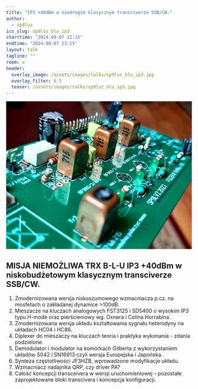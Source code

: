 ```yaml
---
title: "IP3 +40dBm w niedrogim klasycznym transciverze SSB/CW."
author: 
  - sp9lvz
ics_slug: sp9lvz_blu_ip3
starttime: "2024-09-07 12:15"
endtime: "2024-09-07 13:15"
layout: talk
tagline: ""
room: a
header:
  overlay_image: /assets/images/talks/sp9lvz_blu_ip3.jpg
  overlay_filter: 0.5
  teaser: /assets/images/talks/sp9lvz_blu_ip3.jpg
---
```


![](/assets/images/talks/sp9lvz_blu_ip3.jpg) 

MISJA NIEMOŻLIWA TRX B-L-U IP3 +40dBm w niskobudżetowym klasycznym transciverze SSB/CW.
---

1. Zmodernizowana wersja niskoszumowego wzmacniacza p.cz. na mosfetach o zakładanej dynamice >100dB.
2. Mieszacze na kluczach analogowych FST3125 i SD5400 o wysokim IP3 typu H-mode oraz pierścieniowy wg. Oxnera i Colina Horrabina.
3. Zmodernizowana wersja układu kształtowania sygnału heterodyny na układach HC04 i HC86.
3. Diplexer do mieszaczy na kluczach teoria i praktyka wykonania - zdania podzielone.
4. Demodulator i modulator na komórkach Gilberta z wykorzystaniem układów S042 i SN16913 czyli wersja Europejska i Japońska.
5. Synteza częstotliwości JF3HZB, wprowadzone modyfikacje układu.
6. Wzmacniacz nadajnika QRP, czy driver PA?
7. Całość koncepcji transceivera w wersji uruchomieniowej – pozostałe zaprojektowane bloki transcivera i koncepcja konfiguracji.
